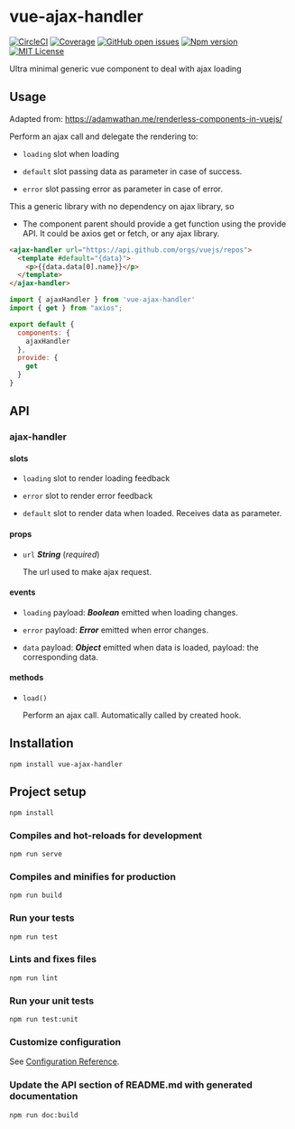 # vue-ajax-handler

[![CircleCI](https://circleci.com/gh/David-Desmaisons/vue-ajax-handler.svg?style=shield)](https://circleci.com/gh/David-Desmaisons/vue-ajax-handler)
[![Coverage](https://codecov.io/gh/David-Desmaisons/vue-ajax-handler/branch/master/graph/badge.svg)](https://codecov.io/gh/David-Desmaisons/vue-ajax-handler)
[![GitHub open issues](https://img.shields.io/github/issues/David-Desmaisons/vue-ajax-handler.svg)](https://github.com/David-Desmaisons/vue-ajax-handler/issues)
[![Npm version](https://img.shields.io/npm/v/vue-ajax-handler.svg)](https://www.npmjs.com/package/vue-ajax-handler)
[![MIT License](https://img.shields.io/github/license/David-Desmaisons/vue-ajax-handler.svg)](https://github.com/David-Desmaisons/vue-ajax-handler/blob/master/LICENSE)

Ultra minimal generic vue component to deal with ajax loading

## Usage

Adapted from: https://adamwathan.me/renderless-components-in-vuejs/

Perform an ajax call and delegate the rendering to:

- `loading` slot when loading

- `default` slot passing data as parameter in case of success.

- `error` slot passing error as parameter in case of error.

This a generic library with no dependency on ajax library, so

  - The component parent should provide a get function using the provide API. It could be axios get or fetch, or any ajax library.

```HTML
<ajax-handler url="https://api.github.com/orgs/vuejs/repos">
  <template #default="{data}">
    <p>{{data.data[0].name}}</p>
  </template>
</ajax-handler>
```

```javascript
import { ajaxHandler } from 'vue-ajax-handler'
import { get } from "axios";

export default {
  components: {
    ajaxHandler
  },
  provide: {
    get
  }
}
```

## API

### ajax-handler 

#### slots 

- `loading` slot to render loading feedback 

- `error` slot to render error feedback 

- `default` slot to render data when loaded. Receives data as parameter. 

#### props 

- `url` ***String*** (*required*) 

  The url used to make ajax request. 
  
#### events 
- `loading` payload: ***Boolean*** emitted when loading changes. 

- `error` payload: ***Error*** emitted when error changes. 

- `data` payload: ***Object*** emitted when data is loaded, payload: the corresponding data. 

#### methods 

- `load()` 

  Perform an ajax call.
  Automatically called by created hook. 

## Installation

```
npm install vue-ajax-handler
```

## Project setup

```
npm install
```

### Compiles and hot-reloads for development

```
npm run serve
```

### Compiles and minifies for production

```
npm run build
```

### Run your tests

```
npm run test
```

### Lints and fixes files

```
npm run lint
```

### Run your unit tests

```
npm run test:unit
```

### Customize configuration

See [Configuration Reference](https://cli.vuejs.org/config/).

### Update the API section of README.md with generated documentation

```
npm run doc:build
```
